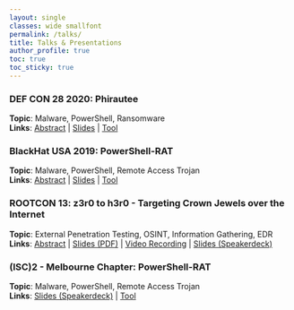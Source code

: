 ```yaml
---
layout: single
classes: wide smallfont
permalink: /talks/
title: Talks & Presentations
author_profile: true
toc: true
toc_sticky: true
---
```


### **DEF CON 28 2020**: Phirautee
**Topic**: Malware, PowerShell, Ransomware <BR>
**Links**: [Abstract](https://defcon.org/html/defcon-safemode/dc-safemode-demolabs.html#Phirautee) | [Slides](https://media.defcon.org/DEF%20CON%2028/DEF%20CON%20Safe%20Mode%20demo%20labs/DEF%20CON%20Safe%20Mode%20Demo%20Labs%20-%20Viral%20Maniar%20-%20Phirautee.pdf) | [Tool](https://github.com/Viralmaniar/Phirautee)

### **BlackHat USA 2019**: PowerShell-RAT 
**Topic**: Malware, PowerShell, Remote Access Trojan <BR>
**Links**: [Abstract](https://www.blackhat.com/us-19/presenters/Viral-Maniar.html) | [Slides](https://speakerdeck.com/viralmaniar/powershell-rat-blackhat-usa-2019) | [Tool](https://github.com/Viralmaniar/Powershell-RAT)

### **ROOTCON 13**: z3r0 to h3r0 - Targeting Crown Jewels over the Internet  
**Topic**: External Penetration Testing, OSINT, Information Gathering, EDR <BR>
**Links**: [Abstract](https://www.rootcon.org/html/archives/rc13#z3r0_to_h3r0) | [Slides (PDF)](https://media.rootcon.org/ROOTCON%2013/Talks/z3r0%20to%20h3r0%20-%20Targeting%20Crown%20Jewels%20over%20the%20Internet.pdf) | [Video Recording](https://www.youtube.com/watch?v=qCJFUcF38NM) | [Slides (Speakerdeck)](https://speakerdeck.com/viralmaniar/z3r0-to-h3r0-targeting-crown-jewels-over-the-internet)
  
### **(ISC)2 - Melbourne Chapter**: PowerShell-RAT
**Topic**: Malware, PowerShell, Remote Access Trojan <BR> 
**Links**: [Slides (Speakerdeck)](https://speakerdeck.com/viralmaniar/powershell-rat-isc-2-melbourne-chapter-16th-sep-19-meeting-information-security) | [Tool](https://github.com/Viralmaniar/Powershell-RAT)
